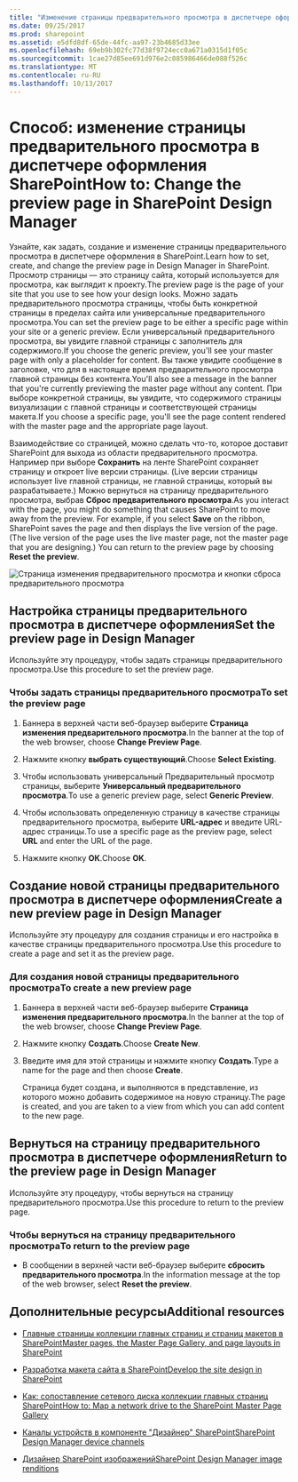 ```yaml
---
title: "Изменение страницы предварительного просмотра в диспетчере оформления SharePoint"
ms.date: 09/25/2017
ms.prod: sharepoint
ms.assetid: e5dfd8df-65de-44fc-aa97-23b4685d33ee
ms.openlocfilehash: 69eb9b302fc77d38f9724ecc0a671a0315d1f05c
ms.sourcegitcommit: 1cae27d85ee691d976e2c085986466de088f526c
ms.translationtype: MT
ms.contentlocale: ru-RU
ms.lasthandoff: 10/13/2017
---
```

# <a name="how-to-change-the-preview-page-in-sharepoint-design-manager"></a><span data-ttu-id="afc4f-102">Способ: изменение страницы предварительного просмотра в диспетчере оформления SharePoint</span><span class="sxs-lookup"><span data-stu-id="afc4f-102">How to: Change the preview page in SharePoint Design Manager</span></span>
<span data-ttu-id="afc4f-103">Узнайте, как задать, создание и изменение страницы предварительного просмотра в диспетчере оформления в SharePoint.</span><span class="sxs-lookup"><span data-stu-id="afc4f-103">Learn how to set, create, and change the preview page in Design Manager in SharePoint.</span></span>
<span data-ttu-id="afc4f-104">Просмотр страницы — это страницу сайта, который используется для просмотра, как выглядит к проекту.</span><span class="sxs-lookup"><span data-stu-id="afc4f-104">The preview page is the page of your site that you use to see how your design looks.</span></span> <span data-ttu-id="afc4f-105">Можно задать предварительного просмотра страницы, чтобы быть конкретной страницы в пределах сайта или универсальные предварительного просмотра.</span><span class="sxs-lookup"><span data-stu-id="afc4f-105">You can set the preview page to be either a specific page within your site or a generic preview.</span></span> <span data-ttu-id="afc4f-106">Если универсальный предварительного просмотра, вы увидите главной страницы с заполнитель для содержимого.</span><span class="sxs-lookup"><span data-stu-id="afc4f-106">If you choose the generic preview, you'll see your master page with only a placeholder for content.</span></span> <span data-ttu-id="afc4f-107">Вы также увидите сообщение в заголовке, что для в настоящее время предварительного просмотра главной страницы без контента.</span><span class="sxs-lookup"><span data-stu-id="afc4f-107">You'll also see a message in the banner that you're currently previewing the master page without any content.</span></span> <span data-ttu-id="afc4f-108">При выборе конкретной страницы, вы увидите, что содержимого страницы визуализации с главной страницы и соответствующей страницы макета.</span><span class="sxs-lookup"><span data-stu-id="afc4f-108">If you choose a specific page, you'll see the page content rendered with the master page and the appropriate page layout.</span></span>
  
    
    

<span data-ttu-id="afc4f-p102">Взаимодействие со страницей, можно сделать что-то, которое доставит SharePoint для выхода из области предварительного просмотра. Например при выборе **Сохранить** на ленте SharePoint сохраняет страницу и откроет live версии страницы. (Live версии страницы использует live главной страницы, не главной страницы, который вы разрабатываете.) Можно вернуться на страницу предварительного просмотра, выбрав **Сброс предварительного просмотра**.</span><span class="sxs-lookup"><span data-stu-id="afc4f-p102">As you interact with the page, you might do something that causes SharePoint to move away from the preview. For example, if you select **Save** on the ribbon, SharePoint saves the page and then displays the live version of the page. (The live version of the page uses the live master page, not the master page that you are designing.) You can return to the preview page by choosing **Reset the preview**.</span></span>
  
    
    
![Страница изменения предварительного просмотра и кнопки сброса предварительного просмотра](../images/design-manager-preview-UI.jpg)
  
    
    

  
    
    

  
    
    

## <a name="set-the-preview-page-in-design-manager"></a><span data-ttu-id="afc4f-113">Настройка страницы предварительного просмотра в диспетчере оформления</span><span class="sxs-lookup"><span data-stu-id="afc4f-113">Set the preview page in Design Manager</span></span>
<span data-ttu-id="afc4f-114"><a name="set"> </a></span><span class="sxs-lookup"><span data-stu-id="afc4f-114"></span></span>

<span data-ttu-id="afc4f-115">Используйте эту процедуру, чтобы задать страницы предварительного просмотра.</span><span class="sxs-lookup"><span data-stu-id="afc4f-115">Use this procedure to set the preview page.</span></span>
  
    
    

### <a name="to-set-the-preview-page"></a><span data-ttu-id="afc4f-116">Чтобы задать страницы предварительного просмотра</span><span class="sxs-lookup"><span data-stu-id="afc4f-116">To set the preview page</span></span>


1. <span data-ttu-id="afc4f-117">Баннера в верхней части веб-браузер выберите **Страница изменения предварительного просмотра**.</span><span class="sxs-lookup"><span data-stu-id="afc4f-117">In the banner at the top of the web browser, choose **Change Preview Page**.</span></span>
    
  
2. <span data-ttu-id="afc4f-118">Нажмите кнопку **выбрать существующий**.</span><span class="sxs-lookup"><span data-stu-id="afc4f-118">Choose **Select Existing**.</span></span>
    
  
3. <span data-ttu-id="afc4f-119">Чтобы использовать универсальный Предварительный просмотр страницы, выберите **Универсальный предварительного просмотра**.</span><span class="sxs-lookup"><span data-stu-id="afc4f-119">To use a generic preview page, select **Generic Preview**.</span></span>
    
  
4. <span data-ttu-id="afc4f-120">Чтобы использовать определенную страницу в качестве страницы предварительного просмотра, выберите **URL-адрес** и введите URL-адрес страницы.</span><span class="sxs-lookup"><span data-stu-id="afc4f-120">To use a specific page as the preview page, select **URL** and enter the URL of the page.</span></span>
    
  
5. <span data-ttu-id="afc4f-121">Нажмите кнопку **ОК**.</span><span class="sxs-lookup"><span data-stu-id="afc4f-121">Choose **OK**.</span></span>
    
  

## <a name="create-a-new-preview-page-in-design-manager"></a><span data-ttu-id="afc4f-122">Создание новой страницы предварительного просмотра в диспетчере оформления</span><span class="sxs-lookup"><span data-stu-id="afc4f-122">Create a new preview page in Design Manager</span></span>
<span data-ttu-id="afc4f-123"><a name="new"> </a></span><span class="sxs-lookup"><span data-stu-id="afc4f-123"></span></span>

<span data-ttu-id="afc4f-124">Используйте эту процедуру для создания страницы и его настройка в качестве страницы предварительного просмотра.</span><span class="sxs-lookup"><span data-stu-id="afc4f-124">Use this procedure to create a page and set it as the preview page.</span></span>
  
    
    

### <a name="to-create-a-new-preview-page"></a><span data-ttu-id="afc4f-125">Для создания новой страницы предварительного просмотра</span><span class="sxs-lookup"><span data-stu-id="afc4f-125">To create a new preview page</span></span>


1. <span data-ttu-id="afc4f-126">Баннера в верхней части веб-браузер выберите **Страница изменения предварительного просмотра**.</span><span class="sxs-lookup"><span data-stu-id="afc4f-126">In the banner at the top of the web browser, choose **Change Preview Page**.</span></span>
    
  
2. <span data-ttu-id="afc4f-127">Нажмите кнопку **Создать**.</span><span class="sxs-lookup"><span data-stu-id="afc4f-127">Choose **Create New**.</span></span>
    
  
3. <span data-ttu-id="afc4f-128">Введите имя для этой страницы и нажмите кнопку **Создать**.</span><span class="sxs-lookup"><span data-stu-id="afc4f-128">Type a name for the page and then choose **Create**.</span></span>
    
    <span data-ttu-id="afc4f-129">Страница будет создана, и выполняются в представление, из которого можно добавить содержимое на новую страницу.</span><span class="sxs-lookup"><span data-stu-id="afc4f-129">The page is created, and you are taken to a view from which you can add content to the new page.</span></span>
    
  

## <a name="return-to-the-preview-page-in-design-manager"></a><span data-ttu-id="afc4f-130">Вернуться на страницу предварительного просмотра в диспетчере оформления</span><span class="sxs-lookup"><span data-stu-id="afc4f-130">Return to the preview page in Design Manager</span></span>
<span data-ttu-id="afc4f-131"><a name="return"> </a></span><span class="sxs-lookup"><span data-stu-id="afc4f-131"></span></span>

<span data-ttu-id="afc4f-132">Используйте эту процедуру, чтобы вернуться на страницу предварительного просмотра.</span><span class="sxs-lookup"><span data-stu-id="afc4f-132">Use this procedure to return to the preview page.</span></span>
  
    
    

### <a name="to-return-to-the-preview-page"></a><span data-ttu-id="afc4f-133">Чтобы вернуться на страницу предварительного просмотра</span><span class="sxs-lookup"><span data-stu-id="afc4f-133">To return to the preview page</span></span>


- <span data-ttu-id="afc4f-134">В сообщении в верхней части веб-браузер выберите **сбросить предварительного просмотра**.</span><span class="sxs-lookup"><span data-stu-id="afc4f-134">In the information message at the top of the web browser, select **Reset the preview**.</span></span>
    
  

## <a name="additional-resources"></a><span data-ttu-id="afc4f-135">Дополнительные ресурсы</span><span class="sxs-lookup"><span data-stu-id="afc4f-135">Additional resources</span></span>
<span data-ttu-id="afc4f-136"><a name="addresources"> </a></span><span class="sxs-lookup"><span data-stu-id="afc4f-136"></span></span>


-  [<span data-ttu-id="afc4f-137">Главные страницы коллекции главных страниц и страниц макетов в SharePoint</span><span class="sxs-lookup"><span data-stu-id="afc4f-137">Master pages, the Master Page Gallery, and page layouts in SharePoint</span></span>](master-pages-the-master-page-gallery-and-page-layouts-in-sharepoint.md)
    
  
-  [<span data-ttu-id="afc4f-138">Разработка макета сайта в SharePoint</span><span class="sxs-lookup"><span data-stu-id="afc4f-138">Develop the site design in SharePoint</span></span>](develop-the-site-design-in-sharepoint.md)
    
  
-  [<span data-ttu-id="afc4f-139">Как: сопоставление сетевого диска коллекции главных страниц SharePoint</span><span class="sxs-lookup"><span data-stu-id="afc4f-139">How to: Map a network drive to the SharePoint Master Page Gallery</span></span>](how-to-map-a-network-drive-to-the-sharepoint-master-page-gallery.md)
    
  
-  [<span data-ttu-id="afc4f-140">Каналы устройств в компоненте "Дизайнер" SharePoint</span><span class="sxs-lookup"><span data-stu-id="afc4f-140">SharePoint Design Manager device channels</span></span>](sharepoint-design-manager-device-channels.md)
    
  
-  [<span data-ttu-id="afc4f-141">Дизайнер SharePoint изображений</span><span class="sxs-lookup"><span data-stu-id="afc4f-141">SharePoint Design Manager image renditions</span></span>](sharepoint-design-manager-image-renditions.md)
    
  

